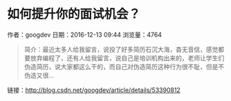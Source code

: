 # 如何提升你的面试机会？
作者：googdev
日期：2016-12-13 09:44
浏览量：4764
> 简介：最近太多人给我留言，说投了好多简历石沉大海，杳无音信，感觉都要放弃编程了，还有人给我留言，说自己是培训机构出来的，老师让学生们伪造简历，说大家都这么干的，而自己对伪造简历这种行为很不耻，但是不伪造又很...

 链接：http://blog.csdn.net/googdev/article/details/53390812

